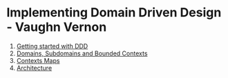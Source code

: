 # **Implementing Domain Driven Design -** **Vaughn Vernon**

1.  [Getting started with DDD](1-GettingStarted.md) 
2.  [Domains, Subdomains and Bounded Contexts](2-DomainsSubdomainsAndBCs.md) 
3.  [Contexts Maps](3-ContextsMaps.md) 
4.  [Architecture](4-Architecture.md) 
